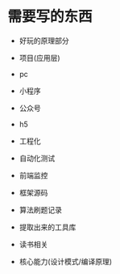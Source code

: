 
# 需要写的东西

- 好玩的原理部分

- 项目(应用层)
 - pc
 - 小程序
 - 公众号
 - h5 

- 工程化
 - 自动化测试
 - 前端监控
 
- 框架源码

- 算法刷题记录

- 提取出来的工具库

- 读书相关

- 核心能力(设计模式/编译原理)